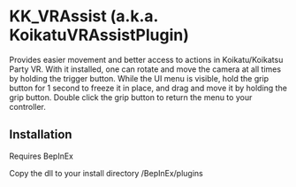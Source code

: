 # KK_VRAssist (a.k.a. KoikatuVRAssistPlugin)

Provides easier movement and better access to actions in Koikatu/Koikatsu Party VR. With it installed, one can rotate and move the camera at all times by holding the trigger button. While the UI menu is visible, hold the grip button for 1 second to freeze it in place, and drag and move it by holding the grip button. Double click the grip button to return the menu to your controller.

## Installation

Requires BepInEx

Copy the dll to your install directory /BepInEx/plugins
